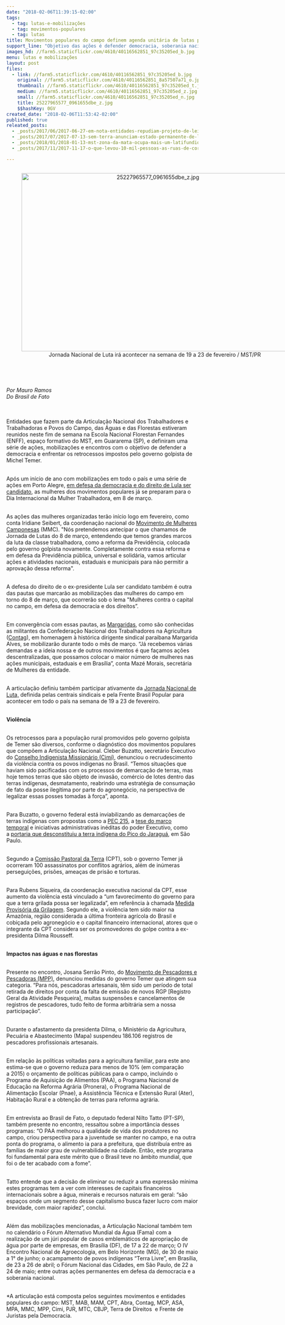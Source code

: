 ```yaml
---
date: "2018-02-06T11:39:15-02:00"
tags:
  - tag: lutas-e-mobilizações
  - tag: movimentos-populares
  - tag: lutas
title: Movimentos populares do campo definem agenda unitária de lutas pela democracia
support_line: "Objetivo das ações é defender democracia, soberania nacional e direitos\n"
images_hd: //farm5.staticflickr.com/4610/40116562851_97c35205ed_b.jpg
menu: lutas e mobilizações
layout: post
files:
  - link: //farm5.staticflickr.com/4610/40116562851_97c35205ed_b.jpg
    original: //farm5.staticflickr.com/4610/40116562851_8a57507a71_o.jpg
    thumbnail: //farm5.staticflickr.com/4610/40116562851_97c35205ed_t.jpg
    medium: //farm5.staticflickr.com/4610/40116562851_97c35205ed_z.jpg
    small: //farm5.staticflickr.com/4610/40116562851_97c35205ed_n.jpg
    title: 25227965577_0961655dbe_z.jpg
    $$hashKey: 0GV
created_date: "2018-02-06T11:53:42-02:00"
published: true
releated_posts:
  - _posts/2017/06/2017-06-27-em-nota-entidades-repudiam-projeto-de-lei-que-quer-alterar-lei-antiterrorismo.md
  - _posts/2017/07/2017-07-13-sem-terra-anunciam-estado-permanente-de-luta-em-alagoas.md
  - _posts/2018/01/2018-01-13-mst-zona-da-mata-ocupa-mais-um-latifundio-improdutivo.md
  - _posts/2017/11/2017-11-17-o-que-levou-10-mil-pessoas-as-ruas-de-correntina-ba.md

---
```

<div style="text-align:center">
<figure class="image" style="display:inline-block"><img alt="25227965577_0961655dbe_z.jpg" height="467" src="//farm5.staticflickr.com/4610/40116562851_97c35205ed_b.jpg" width="700" />
<figcaption>Jornada Nacional de Luta ir&aacute; acontecer na semana de 19 a 23 de fevereiro / MST/PR</figcaption>
</figure>
</div>

<p>&nbsp;</p>

<div dir="auto">&nbsp;</div>

<div dir="auto"><em>Por Mauro Ramos</em></div>

<div dir="auto"><em>Do Brasil de Fato</em></div>

<p dir="auto"><br />
<br />
Entidades que fazem parte da Articula&ccedil;&atilde;o Nacional dos Trabalhadores e Trabalhadoras e Povos do Campo, das &Aacute;guas e das Florestas&nbsp;estiveram reunidos neste fim de semana na Escola Nacional Florestan Fernandes (ENFF), espa&ccedil;o formativo do MST,&nbsp;em Guararema (SP), e definiram uma s&eacute;rie de a&ccedil;&otilde;es, mobiliza&ccedil;&otilde;es e&nbsp;encontros com o objetivo de defender a democracia e enfrentar os retrocessos impostos pelo governo golpista de Michel Temer.&nbsp;</p>

<p><br />
Ap&oacute;s um in&iacute;cio de ano&nbsp;com mobiliza&ccedil;&otilde;es em todo o pa&iacute;s e uma s&eacute;rie de a&ccedil;&otilde;es em Porto Alegre,&nbsp;<a href="http://www.brasildefato.com.br/especiais/especial-or-eleicao-sem-lula-e-fraude/">em defesa da democracia e do direito de Lula ser candidato</a>, as mulheres dos movimentos populares j&aacute; se preparam para o Dia Internacional da&nbsp;Mulher&nbsp;Trabalhadora, em 8 de mar&ccedil;o.</p>

<p><br />
As a&ccedil;&otilde;es das mulheres organizadas ter&atilde;o in&iacute;cio logo&nbsp;em fevereiro, como conta Iridiane Seibert, da coordena&ccedil;&atilde;o nacional do&nbsp;<a href="http://www.mmcbrasil.com.br/site/" rel="external" target="_blank">Movimento de Mulheres Camponesas</a>&nbsp;(MMC).&nbsp;&quot;N&oacute;s pretendemos antecipar o que chamamos de Jornada de Lutas do 8 de mar&ccedil;o, entendendo que temos grandes marcos da&nbsp;luta da classe trabalhadora, como a reforma da Previd&ecirc;ncia, colocada pelo governo golpista novamente. Completamente contra essa reforma e em&nbsp;defesa da Previd&ecirc;ncia p&uacute;blica, universal e solid&aacute;ria, vamos articular a&ccedil;&otilde;es e atividades nacionais, estaduais e municipais para n&atilde;o permitir a aprova&ccedil;&atilde;o dessa reforma&quot;.</p>

<p><br />
A defesa do direito de o ex-presidente Lula ser candidato tamb&eacute;m &eacute; outra das pautas que marcar&atilde;o as mobiliza&ccedil;&otilde;es das mulheres do campo&nbsp;em torno do 8 de mar&ccedil;o, que ocorrer&atilde;o sob o lema &quot;Mulheres contra o capital no campo, em defesa da democracia e dos direitos&rdquo;.</p>

<p><br />
Em converg&ecirc;ncia com essas pautas, as&nbsp;<a href="http://transformatoriomargaridas.org.br/" rel="external" target="_blank">Margaridas</a>, como s&atilde;o conhecidas as militantes da Confedera&ccedil;&atilde;o Nacional dos Trabalhadores na Agricultura (<a href="http://www.contag.org.br/" rel="external" target="_blank">Contag</a>), em homenagem &agrave; hist&oacute;rica dirigente sindical paraibana Margarida Alves, se mobilizar&atilde;o durante todo o m&ecirc;s de mar&ccedil;o. &ldquo;J&aacute; recebemos v&aacute;rias demandas&nbsp;e a ideia nossa e de outros movimentos &eacute; que fa&ccedil;amos a&ccedil;&otilde;es descentralizadas, que possamos colocar o maior n&uacute;mero de mulheres nas a&ccedil;&otilde;es municipais, estaduais e em Bras&iacute;lia&rdquo;, conta Maz&eacute; Morais, secret&aacute;ria de Mulheres da entidade.</p>

<p><br />
A articula&ccedil;&atilde;o definiu tamb&eacute;m participar ativamente da&nbsp;<a href="https://www.brasildefato.com.br/2018/02/01/centrais-marcam-novo-protesto-contra-reforma-da-previdencia/">Jornada Nacional de Luta,</a>&nbsp;definida pelas centrais sindicais e pela Frente Brasil Popular para acontecer em todo o pa&iacute;s na semana de 19 a 23 de fevereiro.</p>

<p><br />
<strong>Viol&ecirc;ncia</strong></p>

<p><br />
Os retrocessos para a popula&ccedil;&atilde;o rural promovidos pelo governo golpista de&nbsp;Temer s&atilde;o diversos, conforme o diagn&oacute;stico dos movimentos populares que comp&otilde;em a Articula&ccedil;&atilde;o Nacional. Cleber Buzatto, secret&aacute;rio Executivo do&nbsp;<a href="https://www.cimi.org.br/" rel="external" target="_blank">Conselho Indigenista Mission&aacute;rio (Cimi)</a>, denunciou o recrudescimento da viol&ecirc;ncia contra os povos ind&iacute;genas no Brasil.&nbsp;&ldquo;Temos situa&ccedil;&otilde;es que haviam sido pacificadas com os processos de demarca&ccedil;&atilde;o de terras, mas hoje temos terras que s&atilde;o objeto de invas&atilde;o, com&eacute;rcio de lotes dentro das terras ind&iacute;genas, desmatamento, reabrindo uma estrat&eacute;gia de consuma&ccedil;&atilde;o de fato da posse ileg&iacute;tima por parte do agroneg&oacute;cio, na perspectiva de legalizar essas posses tomadas &agrave;&nbsp;for&ccedil;a&rdquo;, aponta.</p>

<p><br />
Para Buzatto, o governo federal est&aacute; inviabilizando&nbsp;as demarca&ccedil;&otilde;es de terras ind&iacute;genas&nbsp;com propostas como a&nbsp;<a href="https://www.brasildefato.com.br/2017/10/17/congresso-anti-indigena-33-propostas-no-congresso-ameacam-direitos-indigenas/">PEC 215</a>, a&nbsp;<a href="https://www.brasildefato.com.br/2017/08/16/marco-temporal-datar-terras-ancestrais-viola-direitos-indigenas-diz-relatora-da-onu/">tese do marco temporal</a>&nbsp;e iniciativas administrativas in&eacute;ditas do poder Executivo, como a&nbsp;<a href="https://www.brasildefato.com.br/2017/09/15/indigenas-guarani-mantem-ocupacao-no-pico-do-jaragua-e-desligam-torres-de-transmissao/">portaria que desconstituiu a terra ind&iacute;gena do Pico do Jaragu&aacute;</a>, em S&atilde;o Paulo.</p>

<p><br />
Segundo a&nbsp;<a href="https://www.cptnacional.org.br/" rel="external" target="_blank">Comiss&atilde;o Pastoral da Terra</a>&nbsp;(CPT), sob o governo Temer j&aacute; ocorreram 100 assassinatos por conflitos agr&aacute;rios, al&eacute;m de in&uacute;meras persegui&ccedil;&otilde;es, pris&otilde;es, amea&ccedil;as de pris&atilde;o e&nbsp;torturas.</p>

<p><br />
Para Rubens Siqueira, da coordena&ccedil;&atilde;o executiva nacional da CPT, esse aumento da viol&ecirc;ncia est&aacute; vinculado a &ldquo;um favorecimento do governo para que a terra grilada possa ser legalizada&rdquo;, em refer&ecirc;ncia &agrave; chamada&nbsp;<a href="https://www.brasildefato.com.br/2017/07/11/temer-sanciona-mp-da-grilagem-que-aumenta-desmatamento-e-prejudica-reforma-agraria/">Medida Provis&oacute;ria da Grilagem</a>. Segundo ele, a&nbsp;viol&ecirc;ncia tem sido maior na Amaz&ocirc;nia, regi&atilde;o considerada a &uacute;ltima fronteira agr&iacute;cola do Brasil&nbsp;e cobi&ccedil;ada pelo agroneg&oacute;cio e o capital financeiro internacional, atores que o integrante da CPT considera ser os promovedores&nbsp;do golpe contra a ex-presidenta Dilma Rousseff.</p>

<p><br />
<strong>Impactos nas &aacute;guas e nas florestas</strong></p>

<p><br />
Presente no encontro, Josana Serr&atilde;o Pinto, do&nbsp;<a href="http://mpppeloterritorio.blogspot.com/" rel="external" target="_blank">Movimento de Pescadores e Pescadoras (MPP)</a>, denunciou medidas do governo Temer que atingem sua categoria.&nbsp;&ldquo;Para n&oacute;s, pescadoras artesanais, t&ecirc;m sido um per&iacute;odo de total retirada de direitos por conta da falta de emiss&atilde;o de novos RGP [Registro Geral da Atividade Pesqueira], muitas suspens&otilde;es e cancelamentos de registros de pescadores, tudo feito de forma arbitr&aacute;ria sem a nossa participa&ccedil;&atilde;o&rdquo;.</p>

<p><br />
Durante o afastamento da presidenta&nbsp;Dilma, o Minist&eacute;rio da Agricultura, Pecu&aacute;ria e Abastecimento (Mapa) suspendeu 186.106 registros de pescadores profissionais artesanais.</p>

<p><br />
Em rela&ccedil;&atilde;o &agrave;s pol&iacute;ticas voltadas para a agricultura familiar, para este ano estima-se que o governo reduza para menos de 10% (em compara&ccedil;&atilde;o a&nbsp;2015) o or&ccedil;amento de pol&iacute;ticas p&uacute;blicas para o campo, incluindo o Programa de Aquisi&ccedil;&atilde;o de Alimentos (PAA), o Programa Nacional de Educa&ccedil;&atilde;o na Reforma Agr&aacute;ria (Pronera), o Programa Nacional de Alimenta&ccedil;&atilde;o Escolar (Pnae), a Assist&ecirc;ncia T&eacute;cnica e Extens&atilde;o Rural (Ater), Habita&ccedil;&atilde;o Rural e a obten&ccedil;&atilde;o de terras para reforma agr&aacute;ria.</p>

<p><br />
Em entrevista ao&nbsp;Brasil de Fato, o deputado federal Nilto Tatto (PT-SP), tamb&eacute;m&nbsp;presente no encontro, ressaltou sobre a import&acirc;ncia desses programas: &ldquo;O PAA&nbsp;melhorou a qualidade de vida dos produtores no campo, criou perspectiva para a juventude se manter no campo, e na outra ponta do programa, o alimento ia para a prefeitura, que distribu&iacute;a entre as fam&iacute;lias de maior grau de vulnerabilidade na cidade. Ent&atilde;o, este programa foi fundamental para este m&eacute;rito que o Brasil teve no &acirc;mbito mundial, que foi o de ter acabado com a fome&rdquo;.</p>

<p><br />
Tatto&nbsp;entende que a decis&atilde;o de eliminar ou reduzir a uma express&atilde;o m&iacute;nima estes programas tem a ver com interesses de capitais financeiros internacionais sobre a &aacute;gua, minerais e recursos naturais em geral: &ldquo;s&atilde;o espa&ccedil;os onde um segmento desse capitalismo busca fazer lucro com maior brevidade, com maior rapidez&rdquo;, conclui.</p>

<p><br />
Al&eacute;m das mobiliza&ccedil;&otilde;es mencionadas, a Articula&ccedil;&atilde;o Nacional tamb&eacute;m tem no calend&aacute;rio&nbsp;o F&oacute;rum Alternativo Mundial da &Aacute;gua (Fama) com a realiza&ccedil;&atilde;o de um j&uacute;ri popular de casos emblem&aacute;ticos de apropria&ccedil;&atilde;o de &aacute;gua por parte de empresas, em Bras&iacute;lia (DF), de 17 a 22 de mar&ccedil;o;&nbsp;O IV Encontro Nacional de Agroecologia, em Belo Horizonte (MG), de 30 de maio a 1&deg; de junho; o&nbsp;acampamento de povos ind&iacute;genas &ldquo;Terra Livre&rdquo;, em Bras&iacute;lia, de 23 a 26 de abril; o F&oacute;rum Nacional das Cidades, em S&atilde;o Paulo,&nbsp;de 22 a 24 de maio; entre outras a&ccedil;&otilde;es permanentes em defesa da democracia e a soberania nacional.&nbsp;</p>

<p><br />
*A articula&ccedil;&atilde;o est&aacute; composta pelos seguintes movimentos e entidades populares do campo:&nbsp;MST,&nbsp;MAB, MAM, CPT, Abra, Contag, MCP, ASA, MPA, MMC, MPP, Cimi, PJR, MTC, CBJP, Terra de Direitos&nbsp; e Frente de Juristas pela Democracia.</p>
